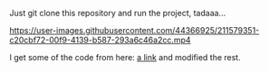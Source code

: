 Just git clone this repository and run the project, tadaaa...

https://user-images.githubusercontent.com/44366925/211579351-c20cbf72-00f9-4139-b587-293a6c46a2cc.mp4

I get some of the code from here: [a link]([https://github.com/user/repo/blob/branch/other_file.md](https://github.com/Kashif-E/Mlkit-text-recognition-and-entity-extraction)) and modified the rest.
